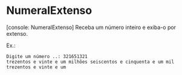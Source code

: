 # NumeralExtenso
[console: NumeralExtenso] Receba um número inteiro e exiba-o por extenso.

Ex.:
```
Digite um número ..: 321651321
trezentos e vinte e um milhões seiscentos e cinquenta e um mil trezentos e vinte e um
```
